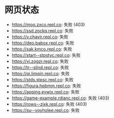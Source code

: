 # 网页状态
- https://moo.zxco.repl.co: 失败 (403)
- https://ssd.zockq.repl.co: 失败
- https://v.chavir.repl.co: 失败
- https://deo.babox.repl.co: 失败
- https://sak.kmco.repl.co: 失败
- https://start--stpstyc.repl.co: 失败
- https://vi.zogzr.repl.co: 失败
- https://tr--slind.repl.co: 失败
- https://qi.limqin.repl.co: 失败
- https://stds.stpsc.repl.co: 失败
- https://figura.hpbmm.repl.co: 失败
- https://apping.eywjx.repl.co: 失败
- https://game-example.rdianc.repl.co: 失败 (403)
- https://rows--zixk.repl.co: 失败 (403)
- https://su--yoyholee.repl.co: 失败
